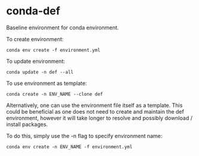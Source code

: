 # conda-def
Baseline environment for conda environment.

To create environment:
```
conda env create -f environment.yml
```

To update environment:
```
conda update -n def --all
```

To use environment as template:
```
conda create -n ENV_NAME --clone def
```

Alternatively, one can use the environment file itself as a template. This could 
be beneficial as one does not need to create and maintain the def environment, 
however it will take longer to resolve and possibly download / install packages.

To do this, simply use the -n flag to specify environment name:
```
conda env create -n ENV_NAME -f environment.yml
```
